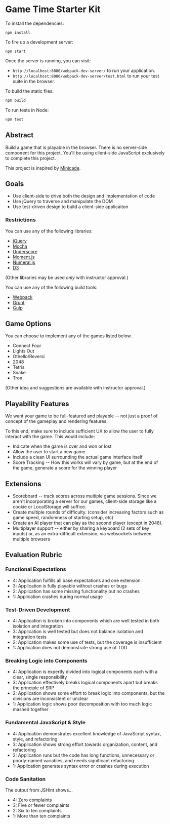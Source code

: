 # Game Time Starter Kit

To install the dependencies:

```
npm install
```

To fire up a development server:

```
npm start
```

Once the server is running, you can visit:

* `http://localhost:8080/webpack-dev-server/` to run your application.
* `http://localhost:8080/webpack-dev-server/test.html` to run your test suite in the browser.

To build the static files:

```js
npm build
```


To run tests in Node:

```js
npm test
```


## Abstract

Build a game that is playable in the browser. There is no server-side component for this project. You'll be using client-side JavaScript exclusively to complete this project.

This project is inspired by [Minicade](http://minica.de/).

## Goals

* Use client-side to drive both the design and implementation of code
* Use jQuery to traverse and manipulate the DOM
* Use test-driven design to build a client-side applicaiton

### Restrictions

You can use any of the following libraries:

* [jQuery](http://jquery.com/)
* [Mocha](http://mochajs.org/)
* [Underscore](http://underscorejs.org/)
* [Moment.js](http://momentjs.com)
* [Numeral.js](http://numeraljs.com)
* [D3](http://d3js.org)

(Other libraries may be used *only* with instructor approval.)

You can use any of the following build tools:

* [Webpack](http://webpack.github.io/)
* [Grunt](http://gruntjs.com/)
* [Gulp](http://gulpjs.com/)

## Game Options

You can choose to implement any of the games listed below.

* Connect Four
* Lights Out
* Othello/Reversi
* 2048
* Tetris
* Snake
* Tron

(Other idea and suggestions are available with instructor approval.)

## Playability Features

We want your game to be full-featured and playable -- not just a proof
of concept of the gameplay and rendering features.

To this end, make sure to include sufficient UX to allow the user to
fully interact with the game. This would include:

* Indicate when the game is over and won or lost
* Allow the user to start a new game
* Include a clean UI surrounding the actual game interface itself
* Score Tracking -- How this works will vary by game, but at the end of
  the game, generate a score for the winning player

## Extensions

* Scoreboard -- track scores across multiple game sessions. Since we
  aren't incorporating a server for our games, client-side storage like
  a cookie or LocalStorage will suffice.
* Create multiple rounds of difficulty. (consider increasing factors
  such as game speed, randomness of starting setup, etc)
* Create an AI player that can play as the second player (except in 2048).
* Multiplayer support -- either by sharing a keyboard (2 sets of key
  inputs) or, as an extra-difficult extension, via websockets between
  multiple browsers

## Evaluation Rubric

### Functional Expectations

* 4: Application fulfills all base expectations and one extension
* 3: Application is fully playable without crashes or bugs
* 2: Application has some missing functionality but no crashes
* 1: Application crashes during normal usage

### Test-Driven Development

* 4: Application is broken into components which are well tested in both isolation and integration
* 3: Application is well tested but does not balance isolation and integration tests
* 2: Application makes some use of tests, but the coverage is insufficient
* 1: Application does not demonstrate strong use of TDD

### Breaking Logic into Components

* 4: Application is expertly divided into logical components each with a clear, single responsibility
* 3: Application effectively breaks logical components apart but breaks the principle of SRP
* 2: Application shows some effort to break logic into components, but the divisions are inconsistent or unclear
* 1: Application logic shows poor decomposition with too much logic mashed together

### Fundamental JavaScript & Style

* 4: Application demonstrates excellent knowledge of JavaScript syntax, style, and refactoring
* 3: Application shows strong effort towards organization, content, and refactoring
* 2: Application runs but the code has long functions, unnecessary or poorly-named variables, and needs significant refactoring
* 1: Application generates syntax error or crashes during execution

### Code Sanitation

The output from JSHint shows…

* 4: Zero complaints
* 3: Five or fewer complaints
* 2: Six to ten complaints
* 1: More than ten complaints
